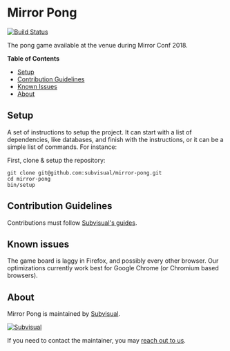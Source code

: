[ci_badge]: https://semaphoreci.com/api/v1/projects/232baef5-cca0-44d5-b2c7-4c37b9eb6382/2217682/badge.svg
[ci_home]: https://semaphoreci.com/subvisual/mirror-pong

Mirror Pong
===========

[![Build Status][ci_badge]][ci_home]

The pong game available at the venue during Mirror Conf 2018.

**Table of Contents**

* [Setup](#setup)
* [Contribution Guidelines](#contribution-guidelines)
* [Known Issues](#known-issues)
* [About](#about)

Setup
-----

A set of instructions to setup the project. It can start with a list of
dependencies, like databases, and finish with the instructions, or it can be a
simple list of commands. For instance:

First, clone & setup the repository:

```
git clone git@github.com:subvisual/mirror-pong.git
cd mirror-pong
bin/setup
```

Contribution Guidelines
-----------------------

Contributions must follow [Subvisual's guides](https://github.com/subvisual/guides).

Known issues
-----

The game board is laggy in Firefox, and possibly every other browser. Our optimizations currently work best for Google Chrome (or Chromium based browsers).

About
-----

Mirror Pong is maintained by [Subvisual](http://subvisual.co).

[![Subvisual](https://raw.githubusercontent.com/subvisual/guides/master/github/templates/subvisual_logo_with_name.png)](http://subvisual.co)

If you need to contact the maintainer, you may <a href="mailto:contact@subvisual.co">reach out to us</a>.

